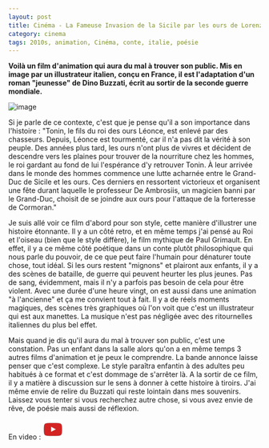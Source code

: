 ```yaml
---
layout: post
title: Cinéma - La Fameuse Invasion de la Sicile par les ours de Lorenzo Mattotti (2019)
category: cinema
tags: 2010s, animation, Cinéma, conte, italie, poésie
---
```

**Voilà un film d'animation qui aura du mal à trouver son public. Mis en image par un illustrateur italien, conçu en France, il est l'adaptation d'un roman "jeunesse" de Dino Buzzati, écrit au sortir de la seconde guerre mondiale.**

![image](https://filedn.eu/llqi9IBxlYouGRXYG2xlROb/img/2019/fameusesicile.jpg)

Si je parle de ce contexte, c'est que je pense qu'il a son importance dans l'histoire : "Tonin, le fils du roi des ours Léonce, est enlevé par des chasseurs. Depuis, Léonce est tourmenté, car il n'a pas dit la vérité à son peuple. Des années plus tard, les ours n'ont plus de vivres et décident de descendre vers les plaines pour trouver de la nourriture chez les hommes, le roi gardant au fond de lui l'espérance d'y retrouver Tonin. À leur arrivée dans le monde des hommes commence une lutte acharnée entre le Grand-Duc de Sicile et les ours. Ces derniers en ressortent victorieux et organisent une fête durant laquelle le professeur De Ambrosiis, un magicien banni par le Grand-Duc, choisit de se joindre aux ours pour l'attaque de la forteresse de Cormoran."

Je suis allé voir ce film d'abord pour son style, cette manière d'illustrer une histoire étonnante. Il y a un côté retro, et en même temps j'ai pensé au Roi et l'oiseau (bien que le style diffère), le film mythique de Paul Grimault. En effet, il y a ce même côté poétique dans un conte plutôt philosophique qui nous parle du pouvoir, de ce que peut faire l'humain pour dénaturer toute chose, tout idéal. Si les ours restent "mignons" et plairont aux enfants, il y a des scènes de bataille, de guerre qui peuvent heurter les plus jeunes. Pas de sang, évidemment, mais il n'y a parfois pas besoin de cela pour être violent. Avec une durée d'une heure vingt, on est aussi dans une animation "à l'ancienne" et ça me convient tout à fait. Il y a de réels moments magiques, des scènes très graphiques où l'on voit que c'est un illustrateur qui est aux manettes. La musique n'est pas négligée avec des ritournelles italiennes du plus bel effet. 

Mais quand je dis qu'il aura du mal à trouver son public, c'est une constation. Pas un enfant dans la salle alors qu'on a en même temps 3 autres films d'animation et je peux le comprendre. La bande annonce laisse penser que c'est complexe. Le style paraîtra enfantin à des adultes peu habitués à ce format et c'est dommage de s'arrêter là. A la sortir de ce film, il y a matière à discussion sur le sens à donner à cette histoire à tiroirs. J'ai même envie de relire du Buzzati qui reste lointain dans mes souvenirs. Laissez vous tenter si vous recherchez autre chose, si vous avez envie de rêve, de poésie mais aussi de réflexion. 

En video : [![video](/images/youtube.png)](https://www.youtube.com/watch?v=zAP2gc-a-JU)
